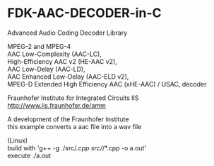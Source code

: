 # FDK-AAC-DECODER-in-C


Advanced Audio Coding Decoder Library

MPEG-2 and MPEG-4<br>
AAC Low-Complexity (AAC-LC),<br>
High-Efficiency AAC v2 (HE-AAC v2),<br>
AAC Low-Delay (AAC-LD),<br>
AAC Enhanced Low-Delay (AAC-ELD v2),<br>
MPEG-D Extended High Efficiency AAC (xHE-AAC) / USAC, decoder<br>


Fraunhofer Institute for Integrated Circuits IIS<br>
http://www.iis.fraunhofer.de/amm


A development of the Fraunhofer Institute<br>
this example converts a aac file into a wav file<br>


(Linux)<br>
build with        'g++ -g ./src/*.cpp src/*/*.cpp -o a.out'<br>
execute           ./a.out<br>
